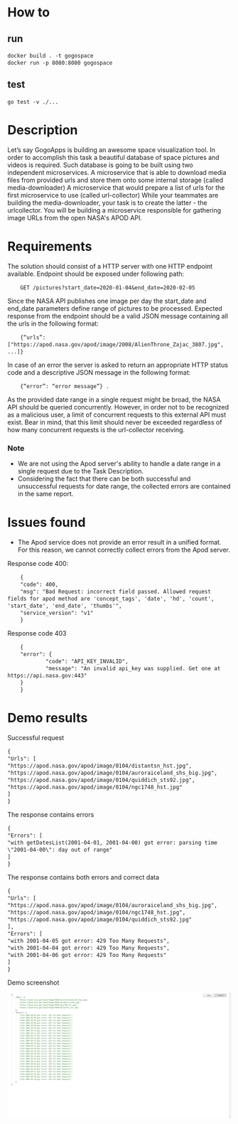 # How to

## run
```
docker build . -t gogospace
docker run -p 8080:8080 gogospace
```

## test
```
go test -v ./...
```

# Description

Let’s say GogoApps is building an awesome space visualization tool. In order to accomplish this task a
beautiful database of space pictures and videos is required. Such database is going to be built using two
independent microservices.
A microservice that is able to download media files from provided urls and store them onto some
internal storage (called media-downloader)
A microservice that would prepare a list of urls for the first microservice to use (called url-collector)
While your teammates are building the media-downloader, your task is to create the latter - the urlcollector. You will be building a microservice responsible for gathering image URLs from the open NASA's APOD API.


# Requirements

The solution should consist of a HTTP server with one HTTP endpoint available. Endpoint should be
exposed under following path:

        GET /pictures?start_date=2020-01-04&end_date=2020-02-05

Since the NASA API publishes one image per day the start_date and end_date parameters define
range of pictures to be processed. Expected response from the endpoint should be a valid JSON message
containing all the urls in the following format:

        {“urls”: ["https://apod.nasa.gov/apod/image/2008/AlienThrone_Zajac_3807.jpg", ...]}

In case of an error the server is asked to return an appropriate HTTP status code and a descriptive JSON
message in the following format:

        {“error”: “error message”} .

As the provided date range in a single request might be broad, the NASA API should be queried
concurrently. However, in order not to be recognized as a malicious user, a limit of concurrent
requests to this external API must exist. Bear in mind, that this limit should never be exceeded
regardless of how many concurrent requests is the url-collector receiving.
### Note
- We are not using the Apod server's ability to handle a date range in a single request due to the Task Description.
- Considering the fact that there can be both successful and unsuccessful requests for date range, the collected errors are contained in the same report.


# Issues found

- The Apod service does not provide an error result in a unified format. For this reason, we cannot correctly collect errors from the Apod server.

Response code 400:

        {
        "code": 400,
        "msg": "Bad Request: incorrect field passed. Allowed request fields for apod method are 'concept_tags', 'date', 'hd', 'count', 'start_date', 'end_date', 'thumbs'",
        "service_version": "v1"
        }

Response code 403

        {
        "error": {
                "code": "API_KEY_INVALID",
                "message": "An invalid api_key was supplied. Get one at https://api.nasa.gov:443"
        }
        }


# Demo results

Successful request
```
{
"Urls": [
"https://apod.nasa.gov/apod/image/0104/distantsn_hst.jpg",
"https://apod.nasa.gov/apod/image/0104/auroraiceland_shs_big.jpg",
"https://apod.nasa.gov/apod/image/0104/quiddich_sts92.jpg",
"https://apod.nasa.gov/apod/image/0104/ngc1748_hst.jpg"
]
}
```

The response contains errors
```
{
"Errors": [
"with getDatesList(2001-04-01, 2001-04-00) got error: parsing time \"2001-04-00\": day out of range"
]
}
```

The response contains both errors and correct data
```
{
"Urls": [
"https://apod.nasa.gov/apod/image/0104/auroraiceland_shs_big.jpg",
"https://apod.nasa.gov/apod/image/0104/ngc1748_hst.jpg",
"https://apod.nasa.gov/apod/image/0104/quiddich_sts92.jpg"
],
"Errors": [
"with 2001-04-05 got error: 429 Too Many Requests",
"with 2001-04-04 got error: 429 Too Many Requests",
"with 2001-04-06 got error: 429 Too Many Requests"
]
}
```

Demo screenshot

<img src="./images/res_URLs and Errors.png">